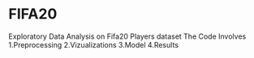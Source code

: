 # FIFA20
Exploratory Data Analysis on Fifa20 Players dataset
The Code Involves
1.Preprocessing
2.Vizualizations
3.Model
4.Results
